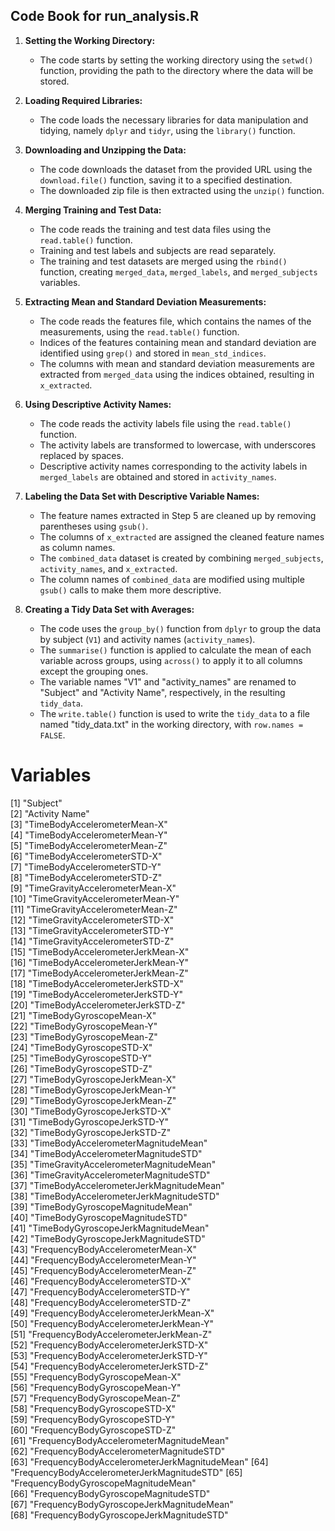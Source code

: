 ## Code Book for run_analysis.R

1. **Setting the Working Directory:**
   - The code starts by setting the working directory using the `setwd()` function, providing the path to the directory where the data will be stored.

2. **Loading Required Libraries:**
   - The code loads the necessary libraries for data manipulation and tidying, namely `dplyr` and `tidyr`, using the `library()` function.

3. **Downloading and Unzipping the Data:**
   - The code downloads the dataset from the provided URL using the `download.file()` function, saving it to a specified destination.
   - The downloaded zip file is then extracted using the `unzip()` function.

4. **Merging Training and Test Data:**
   - The code reads the training and test data files using the `read.table()` function.
   - Training and test labels and subjects are read separately.
   - The training and test datasets are merged using the `rbind()` function, creating `merged_data`, `merged_labels`, and `merged_subjects` variables.

5. **Extracting Mean and Standard Deviation Measurements:**
   - The code reads the features file, which contains the names of the measurements, using the `read.table()` function.
   - Indices of the features containing mean and standard deviation are identified using `grep()` and stored in `mean_std_indices`.
   - The columns with mean and standard deviation measurements are extracted from `merged_data` using the indices obtained, resulting in `x_extracted`.

6. **Using Descriptive Activity Names:**
   - The code reads the activity labels file using the `read.table()` function.
   - The activity labels are transformed to lowercase, with underscores replaced by spaces.
   - Descriptive activity names corresponding to the activity labels in `merged_labels` are obtained and stored in `activity_names`.

7. **Labeling the Data Set with Descriptive Variable Names:**
   - The feature names extracted in Step 5 are cleaned up by removing parentheses using `gsub()`.
   - The columns of `x_extracted` are assigned the cleaned feature names as column names.
   - The `combined_data` dataset is created by combining `merged_subjects`, `activity_names`, and `x_extracted`.
   - The column names of `combined_data` are modified using multiple `gsub()` calls to make them more descriptive.

8. **Creating a Tidy Data Set with Averages:**
   - The code uses the `group_by()` function from `dplyr` to group the data by subject (`V1`) and activity names (`activity_names`).
   - The `summarise()` function is applied to calculate the mean of each variable across groups, using `across()` to apply it to all columns except the grouping ones.
   - The variable names "V1" and "activity_names" are renamed to "Subject" and "Activity Name", respectively, in the resulting `tidy_data`.
   - The `write.table()` function is used to write the `tidy_data` to a file named "tidy_data.txt" in the working directory, with `row.names = FALSE`.

# Variables
 [1] "Subject"                                    
 [2] "Activity Name"                              
 [3] "TimeBodyAccelerometerMean-X"                
 [4] "TimeBodyAccelerometerMean-Y"                
 [5] "TimeBodyAccelerometerMean-Z"                
 [6] "TimeBodyAccelerometerSTD-X"                 
 [7] "TimeBodyAccelerometerSTD-Y"                 
 [8] "TimeBodyAccelerometerSTD-Z"                 
 [9] "TimeGravityAccelerometerMean-X"             
[10] "TimeGravityAccelerometerMean-Y"             
[11] "TimeGravityAccelerometerMean-Z"             
[12] "TimeGravityAccelerometerSTD-X"              
[13] "TimeGravityAccelerometerSTD-Y"              
[14] "TimeGravityAccelerometerSTD-Z"              
[15] "TimeBodyAccelerometerJerkMean-X"            
[16] "TimeBodyAccelerometerJerkMean-Y"            
[17] "TimeBodyAccelerometerJerkMean-Z"            
[18] "TimeBodyAccelerometerJerkSTD-X"             
[19] "TimeBodyAccelerometerJerkSTD-Y"             
[20] "TimeBodyAccelerometerJerkSTD-Z"             
[21] "TimeBodyGyroscopeMean-X"                    
[22] "TimeBodyGyroscopeMean-Y"                    
[23] "TimeBodyGyroscopeMean-Z"                    
[24] "TimeBodyGyroscopeSTD-X"                     
[25] "TimeBodyGyroscopeSTD-Y"                     
[26] "TimeBodyGyroscopeSTD-Z"                     
[27] "TimeBodyGyroscopeJerkMean-X"                
[28] "TimeBodyGyroscopeJerkMean-Y"                
[29] "TimeBodyGyroscopeJerkMean-Z"                
[30] "TimeBodyGyroscopeJerkSTD-X"                 
[31] "TimeBodyGyroscopeJerkSTD-Y"                 
[32] "TimeBodyGyroscopeJerkSTD-Z"                 
[33] "TimeBodyAccelerometerMagnitudeMean"         
[34] "TimeBodyAccelerometerMagnitudeSTD"          
[35] "TimeGravityAccelerometerMagnitudeMean"      
[36] "TimeGravityAccelerometerMagnitudeSTD"       
[37] "TimeBodyAccelerometerJerkMagnitudeMean"     
[38] "TimeBodyAccelerometerJerkMagnitudeSTD"      
[39] "TimeBodyGyroscopeMagnitudeMean"             
[40] "TimeBodyGyroscopeMagnitudeSTD"              
[41] "TimeBodyGyroscopeJerkMagnitudeMean"         
[42] "TimeBodyGyroscopeJerkMagnitudeSTD"          
[43] "FrequencyBodyAccelerometerMean-X"           
[44] "FrequencyBodyAccelerometerMean-Y"           
[45] "FrequencyBodyAccelerometerMean-Z"           
[46] "FrequencyBodyAccelerometerSTD-X"            
[47] "FrequencyBodyAccelerometerSTD-Y"            
[48] "FrequencyBodyAccelerometerSTD-Z"            
[49] "FrequencyBodyAccelerometerJerkMean-X"       
[50] "FrequencyBodyAccelerometerJerkMean-Y"       
[51] "FrequencyBodyAccelerometerJerkMean-Z"       
[52] "FrequencyBodyAccelerometerJerkSTD-X"        
[53] "FrequencyBodyAccelerometerJerkSTD-Y"        
[54] "FrequencyBodyAccelerometerJerkSTD-Z"        
[55] "FrequencyBodyGyroscopeMean-X"               
[56] "FrequencyBodyGyroscopeMean-Y"               
[57] "FrequencyBodyGyroscopeMean-Z"               
[58] "FrequencyBodyGyroscopeSTD-X"                
[59] "FrequencyBodyGyroscopeSTD-Y"                
[60] "FrequencyBodyGyroscopeSTD-Z"                
[61] "FrequencyBodyAccelerometerMagnitudeMean"    
[62] "FrequencyBodyAccelerometerMagnitudeSTD"     
[63] "FrequencyBodyAccelerometerJerkMagnitudeMean"
[64] "FrequencyBodyAccelerometerJerkMagnitudeSTD" 
[65] "FrequencyBodyGyroscopeMagnitudeMean"        
[66] "FrequencyBodyGyroscopeMagnitudeSTD"         
[67] "FrequencyBodyGyroscopeJerkMagnitudeMean"    
[68] "FrequencyBodyGyroscopeJerkMagnitudeSTD"
